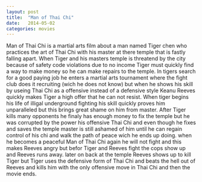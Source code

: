 ```yaml
---
layout: post
title:  "Man of Thai Chi"
date:   2014-05-02
categories: movies
---
```


Man of Thai Chi is a martial arts film about a man named Tiger chen who practices the art of Thai Chi with his master at there temple that is fastly falling apart. When Tiger and his masters temple is threatend by the city because of safety code violations due to no income Tiger must quickly find a way to make money so he can make repairs to the temple. In tigers search for a good paying job he enters a martial arts tournament where the fight club does it recruiting (wich he does not know) but when he shows his skill by useing Thai Chi as a offensive instead of a defensive style Keanu Reeves quickly makes Tiger a high offer that he can not resist. When tiger begins his life of illigal underground fighting his skill quickly proves him unparalleled but this brings great shame on him from master. After Tiger kills many opponents he finaly has enough money to fix the temple but he was corrupted by the power his offensive Thai Chi and even though he fixes and saves the temple master is still ashamed of him until he can regain control of his chi and walk the path of peace wich he ends up doing. when he becomes a peaceful Man of Thai Chi again he will not fight and this makes Reeves angry but befor Tiger and Reeves fight the cops show up and Reeves runs away. later on back at the temple Reeves shows up to kill Tiger but Tiger uses the defensive form of Thai Chi and beats the hell out of Reeves and kills him with the only offensive move in Thai Chi and then the movie ends.

 